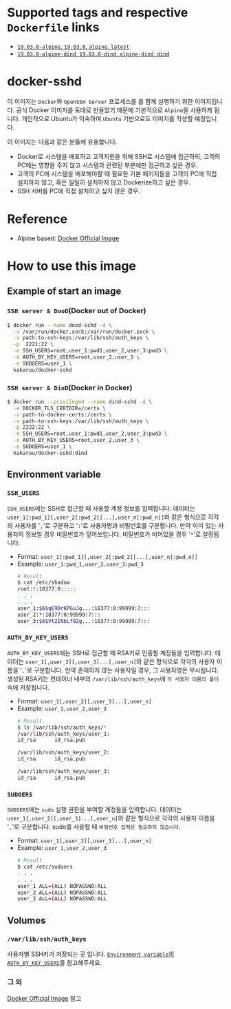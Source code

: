 # Supported tags and respective `Dockerfile` links
* [`19.03.8-alpine`, `19.03.8`, `alpine`, `latest`](https://github.com/kakaruu/docker-sshd/blob/1919000851c59757d3136f9afaf4f144179dcab2/alpine-based/Dockerfile)
* [`19.03.8-alpine-dind`, `19.03.8-dind`, `alpine-dind`, `dind`](https://github.com/kakaruu/docker-sshd/blob/1919000851c59757d3136f9afaf4f144179dcab2/alpine-based/dind/Dockerfile)

# docker-sshd
이 이미지는 `Docker`와 `OpenSSH Server` 프로세스를 를 함께 실행하기 위한 이미지입니다. 공식 Docker 이미지를 토대로 만들었기 때문에 기본적으로 `Alpine`을 사용하게 됩니다. 개인적으로 Ubuntu가 익숙하여 `Ubuntu` 기반으로도 이미지를 작성할 예정입니다.

이 이미지는 다음과 같은 분들께 유용합니다.
* Docker로 시스템을 배포하고 고객지원을 위해 SSH로 시스템에 접근하되, 고객의 PC에는 영향을 주지 않고 시스템과 관련된 부분에만 접근하고 싶은 경우.
* 고객의 PC에 시스템을 배포해야할 때 필요한 기본 패키지들을 고객의 PC에 직접 설치하지 않고, 혹은 일일히 설치하지 않고 Dockerize하고 싶은 경우.
* SSH 서버를 PC에 직접 설치하고 싶지 않은 경우.

# Reference
* Alpine based: [Docker Official Image](https://hub.docker.com/_/docker)

# How to use this image
## Example of start an image
### `SSH server & DooD`(Docker out of Docker)
```sh
$ docker run --name dood-sshd -d \
  -v /var/run/docker.sock:/var/run/docker.sock \
  -v path-to-ssh-keys:/var/lib/ssh/auth_keys \
  -p  2221:22 \
  -e SSH_USERS=root,user_1:pwd1,user_2,user_3:pwd3 \
  -e AUTH_BY_KEY_USERS=root,user_2,user_3 \
  -e SUDOERS=user_1 \
  kakaruu/docker-sshd
```
### `SSH server & DinD`(Docker in Docker)
```sh
$ docker run --privileged --name dind-sshd -d \
  -e DOCKER_TLS_CERTDIR=/certs \
  -v path-to-docker-certs:/certs \
  -v path-to-ssh-keys:/var/lib/ssh/auth_keys \
  -p 2222:22 \
  -e SSH_USERS=root,user_1:pwd1,user_2,user_3:pwd3 \
  -e AUTH_BY_KEY_USERS=root,user_2,user_3 \
  -e SUDOERS=user_1 \
  kakaruu/docker-sshd:dind
```
## Environment variable
### `SSH_USERS`
`SSH_USERS`에는 SSH로 접근할 때 사용할 계정 정보를 입력합니다. 데이터는 `user_1[:pwd_1][,user_2[:pwd_2]]...[,user_n[:pwd_n]]`와 같은 형식으로 각각의 사용자를 '`,`'로 구분하고 '`:`'로 사용자명과 비밀번호를 구분합니다. 만약 이미 있는 사용자의 정보일 경우 비밀번호가 덮어쓰입니다. 비밀번호가 비어있을 경우 '`*`'로 설정됩니다.
* Format: `user_1[:pwd_1][,user_2[:pwd_2]]...[,user_n[:pwd_n]]`
* Example: `user_1:pwd_1,user_2,user_3:pwd_3`
  ```bash
  # Result
  $ cat /etc/shadow
  root:!:18377:0:::::
  . . .
  . . .
  user_1:$6$qE9DrKPGuJg...:18377:0:99999:7:::
  user_2:*:18377:0:99999:7:::
  user_3:$6$Vt2INbLf92g...:18377:0:99999:7:::
  ```

### `AUTH_BY_KEY_USERS`
`AUTH_BY_KEY_USERS`에는 SSH로 접근할 때 RSA키로 인증할 계정들을 입력합니다. 데이터는 `user_1[,user_2][,user_3]...[,user_n]`와 같은 형식으로 각각의 사용자 이름을 '`,`'로 구분합니다. 만약 존재하지 않는 사용자일 경우, 그 사용자명은 무시됩니다. 생성된 RSA키는 컨테이너 내부의 `/var/lib/ssh/auth_keys`에 `각 사용자 이름의 폴더` 속에 저장됩니다.
* Format: `user_1[,user_2][,user_3]...[,user_n]`
* Example: `user_1,user_2,user_3`
  ```bash
  # Result
  $ ls /var/lib/ssh/auth_keys/*
  /var/lib/ssh/auth_keys/user_1:
  id_rsa      id_rsa.pub

  /var/lib/ssh/auth_keys/user_2:
  id_rsa      id_rsa.pub

  /var/lib/ssh/auth_keys/user_3:
  id_rsa      id_rsa.pub
  ```

### `SUDOERS`
`SUDOERS`에는 `sudo` 실행 권한을 부여할 계정들을 입력합니다. 데이터는 `user_1[,user_2][,user_3]...[,user_n]`와 같은 형식으로 각각의 사용자 이름을 '`,`'로 구분합니다. sudo를 사용할 때 `비밀번호 입력은 필요하지 않습니다`.
* Format: `user_1[,user_2][,user_3]...[,user_n]`
* Example: `user_1,user_2,user_3`
  ```bash
  # Result
  $ cat /etc/sudoers
  . . .
  . . .
  user_1 ALL=(ALL) NOPASSWD:ALL
  user_2 ALL=(ALL) NOPASSWD:ALL
  user_3 ALL=(ALL) NOPASSWD:ALL
  ```

## Volumes
### `/var/lib/ssh/auth_keys`
사용자별 SSH키가 저장되는 곳 입니다. [`Environment variable`의 `AUTH_BY_KEY_USERS`](#auth_by_key_users)를 참고해주세요.
### 그 외
[Docker Official Image](https://hub.docker.com/_/docker) 참고